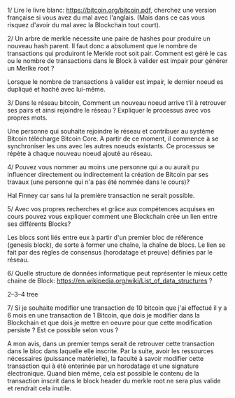1/ Lire le livre blanc: https://bitcoin.org/bitcoin.pdf, cherchez une version française si vous avez du mal avec l'anglais. (Mais dans ce cas vous risquez d'avoir du mal avec la Blockchain tout court).

2/ Un arbre de merkle nécessite une paire de hashes pour produire un nouveau hash parent. Il faut donc a absolument que le nombre de transactions qui produiront le Merkle root soit pair.
Comment est géré le cas ou le nombre de transactions dans le Block à valider est impair pour générer un Merlke root ?

Lorsque le nombre de transactions à valider est impair, le dernier noeud es dupliqué et haché avec lui-même.

3/ Dans le réseau bitcoin, Comment un nouveau noeud arrive t'il à retrouver ses pairs et ainsi rejoindre le réseau ? Expliquer le processus avec vos propres mots.

Une personne qui souhaite rejoindre le réseau et contribuer au système Bitcoin télécharge Bitcoin Core. A partir de ce moment, il commence à se synchroniser les uns avec les autres noeuds existants.
Ce processus se répète à chaque nouveau noeud ajouté au réseau.

4/ Pouvez vous nommer au moins une personne qui a ou aurait pu influencer directement ou indirectement la création de Bitcoin par ses travaux (une personne qui n'a pas été nommée dans le cours)?

Hal Finney car sans lui la première transaction ne serait possible.

5/ Avec vos propres recherches et grâce aux compétences acquises en cours pouvez vous expliquer comment une Blockchain crée un lien entre ses différents Blocks?

Les blocs sont liés entre eux à partir d'un premier bloc de référence (genesis block), de sorte à former une chaîne, la chaîne de blocs.
Le lien se fait par des règles de consensus (horodatage et preuve) définies par le réseau. 

6/ Quelle structure de données informatique peut représenter le mieux cette chaine de Block: https://en.wikipedia.org/wiki/List_of_data_structures ?

2–3–4 tree

7/ Si je souhaite modifier une transaction de 10 bitcoin que j'ai effectué il y a 6 mois en une transaction de 1 Bitcoin, que dois je modifier dans la Blockchain et que dois je mettre en oeuvre pour que cette modification persiste ?
Est ce possible selon vous ?

A mon avis, dans un premier temps serait de retrouver cette transaction dans le bloc dans laquelle elle inscrite.
Par la suite, avoir les ressources nécessaires (puissance matérielle), la faculté à savoir modifier cette transaction qui à été enterinée par un horodatage et une signature électronique.
Quand bien même, cela est possible le contenu de la transaction inscrit dans le block header du merkle root ne sera plus valide et rendrait cela inutile.




